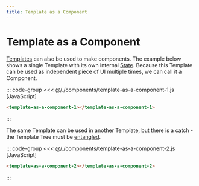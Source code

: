 ```yaml
---
title: Template as a Component
---
```


<script setup>
  import { onMounted } from 'vue'
  
  onMounted(async () => {
    await import('./template-as-a-component-1.js')
    await import('./template-as-a-component-2.js')
  })
</script>

# Template as a Component

[Templates](../templates/what-are-templates.md) can also be used to make components.
The example below shows a single Template with its own internal [State](../reactivity/states.md).
Because this Template can be used as independent piece of UI multiple times, we can call it a
Component.

::: code-group
<<< @/./components/template-as-a-component-1.js [JavaScript]
```html [HTML]
<template-as-a-component-1></template-as-a-component-1>
```
:::

<Badge type="warning" text="example" />
<div class="example">
  <template-as-a-component-1></template-as-a-component-1>
</div>

The same Template can be used in another Template, but there is a catch - the Template Tree must be
[entangled](../templates/template-tree.md#entangled-style).

::: code-group
<<< @/./components/template-as-a-component-2.js [JavaScript]
```html [HTML]
<template-as-a-component-2></template-as-a-component-2>
```
:::

<Badge type="warning" text="example" />
<div class="example">
  <template-as-a-component-2></template-as-a-component-2>
</div>
